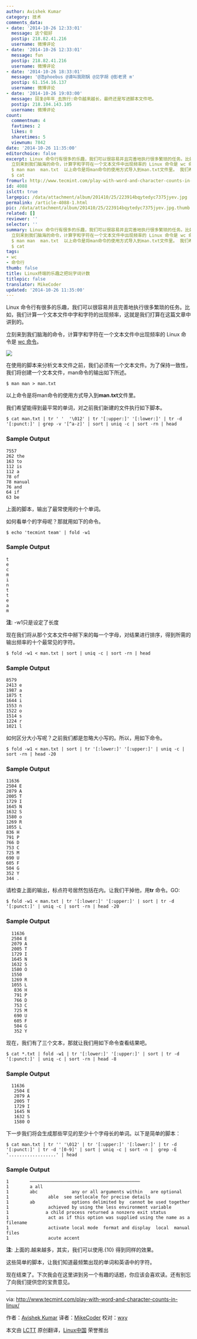 ```yaml
---
author: Avishek Kumar
category: 技术
comments_data:
- date: '2014-10-26 12:33:01'
  message: 这个挺好
  postip: 218.82.41.216
  username: 微博评论
- date: '2014-10-26 12:33:01'
  message: fun
  postip: 218.82.41.216
  username: 微博评论
- date: '2014-10-26 18:33:01'
  message: '@浩phoebus @请叫我刚锅 @见字胡 @彭老贤 m'
  postip: 61.154.16.137
  username: 微博评论
- date: '2014-10-26 19:03:00'
  message: 回复@年年_去旅行:命令越来越长，最终还是写进脚本文件吧。
  postip: 218.104.143.105
  username: 微博评论
count:
  commentnum: 4
  favtimes: 2
  likes: 0
  sharetimes: 5
  viewnum: 7842
date: '2014-10-26 11:35:00'
editorchoice: false
excerpt: Linux 命令行有很多的乐趣，我们可以很容易并且完善地执行很多繁琐的任务。比如，我们计算一个文本文件中字和字符的出现频率，这就是我们打算在这篇文章中讲到的。
  立刻来到我们脑海的命令，计算字和字符在一个文本文件中出现频率的 Linux 命令是 wc 命令。  在使用的脚本来分析文本文件之前，我们必须有一个文本文件。为了保持一致性，我们将创建一个文本文件，man命令的输出如下所述。
  $ man man  man.txt  以上命令是将man命令的使用方式导入到man.txt文件里。 我们希望能得到最平常的单词，对之前我们新建的文件执行如下脚本。
  $ cat
fromurl: http://www.tecmint.com/play-with-word-and-character-counts-in-linux/
id: 4088
islctt: true
largepic: /data/attachment/album/201410/25/223914bqytedyc7375jyev.jpg
permalink: /article-4088-1.html
pic: /data/attachment/album/201410/25/223914bqytedyc7375jyev.jpg.thumb.jpg
related: []
reviewer: ''
selector: ''
summary: Linux 命令行有很多的乐趣，我们可以很容易并且完善地执行很多繁琐的任务。比如，我们计算一个文本文件中字和字符的出现频率，这就是我们打算在这篇文章中讲到的。
  立刻来到我们脑海的命令，计算字和字符在一个文本文件中出现频率的 Linux 命令是 wc 命令。  在使用的脚本来分析文本文件之前，我们必须有一个文本文件。为了保持一致性，我们将创建一个文本文件，man命令的输出如下所述。
  $ man man  man.txt  以上命令是将man命令的使用方式导入到man.txt文件里。 我们希望能得到最平常的单词，对之前我们新建的文件执行如下脚本。
  $ cat
tags:
- wc
- 命令行
thumb: false
title: Linux终端的乐趣之把玩字词计数
titlepic: false
translator: MikeCoder
updated: '2014-10-26 11:35:00'
---
```


Linux 命令行有很多的乐趣，我们可以很容易并且完善地执行很多繁琐的任务。比如，我们计算一个文本文件中字和字符的出现频率，这就是我们打算在这篇文章中讲到的。


立刻来到我们脑海的命令，计算字和字符在一个文本文件中出现频率的 Linux 命令是 [wc 命令](http://www.tecmint.com/wc-command-examples/)。


![](/data/attachment/album/201410/25/223914bqytedyc7375jyev.jpg)


在使用的脚本来分析文本文件之前，我们必须有一个文本文件。为了保持一致性，我们将创建一个文本文件，man命令的输出如下所述。



```
$ man man > man.txt

```

以上命令是将man命令的使用方式导入到**man.txt**文件里。


我们希望能得到最平常的单词，对之前我们新建的文件执行如下脚本。



```
$ cat man.txt | tr ' '  '\012' | tr '[:upper:]' '[:lower:]' | tr -d '[:punct:]' | grep -v '[^a-z]' | sort | uniq -c | sort -rn | head

```

### Sample Output



```
7557 
262 the 
163 to 
112 is 
112 a 
78 of 
78 manual 
76 and 
64 if 
63 be

```

上面的脚本，输出了最常使用的十个单词。


如何看单个的字母呢？那就用如下的命令。



```
$ echo 'tecmint team' | fold -w1

```

### Sample Output



```
t 
e 
c 
m 
i 
n 
t 
t 
e 
a 
m

```

**注**: -w1只是设定了长度


现在我们将从那个文本文件中掰下来的每一个字母，对结果进行排序，得到所需的输出频率的十个最常见的字符。



```
$ fold -w1 < man.txt | sort | uniq -c | sort -rn | head

```

### Sample Output



```
8579  
2413 e
1987 a
1875 t
1644 i
1553 n
1522 o
1514 s
1224 r
1021 l

```

如何区分大小写呢？之前我们都是忽略大小写的。所以，用如下命令。



```
$ fold -w1 < man.txt | sort | tr '[:lower:]' '[:upper:]' | uniq -c | sort -rn | head -20

```

### Sample Output



```
11636  
2504 E 
2079 A 
2005 T 
1729 I 
1645 N 
1632 S 
1580 o
1269 R 
1055 L 
836 H 
791 P 
766 D 
753 C 
725 M 
690 U 
605 F 
504 G 
352 Y 
344 .

```

请检查上面的输出，标点符号居然包括在内。让我们干掉他，用**tr** 命令。GO:



```
$ fold -w1 < man.txt | tr '[:lower:]' '[:upper:]' | sort | tr -d '[:punct:]' | uniq -c | sort -rn | head -20

```

### Sample Output



```
  11636  
  2504 E 
  2079 A 
  2005 T 
  1729 I 
  1645 N 
  1632 S 
  1580 O 
  1550 
  1269 R 
  1055 L 
   836 H 
   791 P 
   766 D 
   753 C 
   725 M 
   690 U 
   605 F 
   504 G 
   352 Y

```

现在，我们有了三个文本，那就让我们用如下命令查看结果吧。



```
$ cat *.txt | fold -w1 | tr '[:lower:]' '[:upper:]' | sort | tr -d '[:punct:]' | uniq -c | sort -rn | head -8

```

### Sample Output



```
  11636  
   2504 E 
   2079 A 
   2005 T 
   1729 I 
   1645 N 
   1632 S 
   1580 O

```

下一步我们将会生成那些罕见的至少十个字母长的单词。以下是简单的脚本：



```
$ cat man.txt | tr '' '\012' | tr '[:upper:]' '[:lower:]' | tr -d '[:punct:]' | tr -d '[0-9]' | sort | uniq -c | sort -n |  grep -E '..................' | head

```

### Sample Output



```
1        ────────────────────────────────────────── 
1        a all 
1        abc             any or all arguments within   are optional 
1               able  see setlocale for precise details 
1        ab              options delimited by  cannot be used together 
1               achieved by using the less environment variable 
1              a child process returned a nonzero exit status 
1               act as if this option was supplied using the name as a filename 
1               activate local mode  format and display  local  manual  files 
1               acute accent

```

**注**: 上面的.越来越多，其实，我们可以使用.{10} 得到同样的效果。


这些简单的脚本，让我们知道最频繁出现的单词和英语中的字符。


现在结束了。下次我会在这里讲到另一个有趣的话题，你应该会喜欢读。还有别忘了向我们提供您的宝贵意见。




---


via: <http://www.tecmint.com/play-with-word-and-character-counts-in-linux/>


作者：[Avishek Kumar](http://www.tecmint.com/author/avishek/) 译者：[MikeCoder](https://github.com/MikeCoder) 校对：[wxy](https://github.com/wxy)


本文由 [LCTT](https://github.com/LCTT/TranslateProject) 原创翻译，[Linux中国](http://linux.cn/) 荣誉推出
